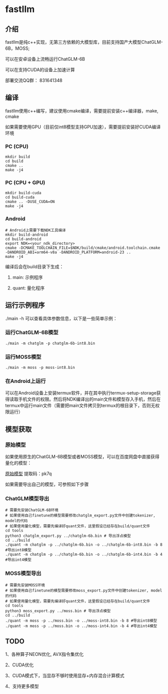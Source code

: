 # fastllm

## 介绍

fastllm是纯c++实现，无第三方依赖的大模型库，目前支持国产大模型ChatGLM-6B，MOSS;

可以在安卓设备上流畅运行ChatGLM-6B

可以在支持CUDA的设备上加速计算

部署交流QQ群： 831641348

## 编译

fastllm使用c++编写，建议使用cmake编译，需要提前安装c++编译器，make, cmake

如果需要使用GPU（目前仅int8模型支持GPU加速），需要提前安装好CUDA编译环境

### PC (CPU)

```
mkdir build
cd build
cmake ..
make -j4
```

### PC (CPU + GPU)

```
mkdir build-cuda
cd build-cuda
cmake .. -DUSE_CUDA=ON
make -j4
```

### Android

```
# Android上需要下载NDK工具编译
mkdir build-android
cd build-android
export NDK=<your_ndk_directory>
cmake -DCMAKE_TOOLCHAIN_FILE=$NDK/build/cmake/android.toolchain.cmake -DANDROID_ABI=arm64-v8a -DANDROID_PLATFORM=android-23 ..
make -j4
```

编译后会在build目录下生成：

1. main: 示例程序

2. quant: 量化程序

## 运行示例程序

./main -h 可以查看具体参数信息，以下是一些简单示例：

### 运行ChatGLM-6B模型

```
./main -m chatglm -p chatglm-6b-int8.bin
```

### 运行MOSS模型

```
./main -m moss -p moss-int8.bin
```

### 在Android上运行

可以在Android设备上安装termux软件，并在其中执行termux-setup-storage获得读取手机文件的权限。然后将NDK编译出的main文件和模型存入手机，然后在termux中运行main文件（需要把main文件拷贝到termux的根目录下，否则无权限运行）

## 模型获取

### 原始模型

如果使用原生的ChatGLM-6B模型或者MOSS模型，可以在百度网盘中直接获得量化的模型：

[原始模型](https://pan.baidu.com/s/1DyGOWqKFbpBSSi93PJe6Ug) 提取码：pk7q

如果需要导出自己的模型，可参照如下步骤

### ChatGLM模型导出

```
# 需要先安装ChatGLM-6B环境
# 如果使用自己finetune的模型需要修改chatglm_export.py文件中创建tokenizer, model的代码
# 如果使用量化模型，需要先编译好quant文件，这里假设已经存在build/quant文件
cd tools
python3 chatglm_export.py ../chatglm-6b.bin # 导出浮点模型
cd ../build
./quant -m chatglm -p ../chatglm-6b.bin -o ../chatglm-6b-int8.bin -b 8 #导出int8模型
./quant -m chatglm -p ../chatglm-6b.bin -o ../chatglm-6b-int4.bin -b 4 #导出int4模型
```

### MOSS模型导出

```
# 需要先安装MOSS环境
# 如果使用自己finetune的模型需要修改moss_export.py文件中创建tokenizer, model的代码
# 如果使用量化模型，需要先编译好quant文件，这里假设已经存在build/quant文件
cd tools
python3 moss_export.py ../moss.bin # 导出浮点模型
cd ../build
./quant -m moss -p ../moss.bin -o ../moss-int8.bin -b 8 #导出int8模型
./quant -m moss -p ../moss.bin -o ../moss-int4.bin -b 4 #导出int4模型
```

## TODO

1、各种算子NEON优化, AVX指令集优化

2、CUDA优化

3、CUDA模式下，当显存不够时使用显存+内存混合计算模式

4、支持更多模型
